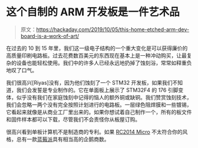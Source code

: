 # 这个自制的 ARM 开发板是一件艺术品

> 原文：<https://hackaday.com/2019/10/05/this-home-etched-arm-dev-board-is-a-work-of-art/>

在过去的 10 到 15 年里，我们这一级电子结构的一个重大变化是可以获得廉价的高质量印刷电路板。过去花费数百美元的东西现在基本上是一种冲动购买，让最复杂的设备也能轻松使用。我们中的许多人已经永远地扔掉了蚀刻浴，常常如释重负地叹了口气。

我们很高兴[Riyas]没有，因为他们蚀刻了一个 STM32 开发板，如果我们不知道，我们会发誓是专业制作的。它在单面板上展示了 STM32F4 的 176 引脚变体，似乎没有我们在家庭蚀刻中记得的恼人的额外铜或缺铜。我们赞赏蚀刻技术，我们会忽略一两个没有完全按照计划进行的电路板。一层绿色阻焊膜和一些镀锡，它看起来就像是从商业工厂里出来的。如果你想试着自己制作一个，所有的板文件和固件样本都可以下载，尽管我们不会责怪你从板屋订购。

很高兴看到单板计算机不是制造商的专利。如果 [RC2014 Micro](https://hackaday.com/2019/10/02/review-the-rc2014-micro-single-board-z80-retrocomputer/) 不太符合你的风格，总有一款[蓝莓派](https://hackaday.com/2018/08/12/build-your-own-linux-single-board-computer/)具有相当高的企鹅商数。